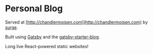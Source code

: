 # Personal Blog

Served at [http://chandlermoisen.com](http://chandlermoisen.com) by [surge](http://surge.sh).

Built using [Gatsby](https://www.gatsbyjs.org/) and the [gatsby-starter-blog](https://github.com/gatsbyjs/gatsby-starter-blog).

Long live React-powered static websites!
